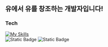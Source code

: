 ## 유에서 유를 창조하는 개발자입니다!

### Tech
[![My Skills](https://skillicons.dev/icons?i=kotlin,java,androidstudio,figma)](https://skillicons.dev)
<br>
![Static Badge](https://img.shields.io/badge/android-3DDC84?style=for-the-badge&logo=Android&logoColor=white) ![Static Badge](https://img.shields.io/badge/JetpackCompose-4285F4?style=for-the-badge&logo=JetpackCompose&logoColor=white)

